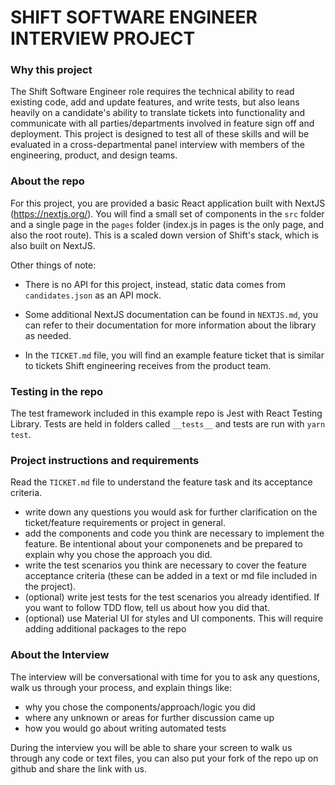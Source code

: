 # SHIFT SOFTWARE ENGINEER INTERVIEW PROJECT
### Why this project
The Shift Software Engineer role requires the technical ability to read existing code, add and update features, and write tests, but also leans heavily on a candidate's ability to translate tickets into functionality and communicate with all parties/departments involved in feature sign off and deployment. This project is designed to test all of these skills and will be evaluated in a cross-departmental panel interview with members of the engineering, product, and design teams.

### About the repo
For this project, you are provided a basic React application built with NextJS (https://nextjs.org/). You will find a small set of components in the `src` folder and a single page in the `pages` folder (index.js in pages is the only page, and also the root route). This is a scaled down version of Shift's stack, which is also built on NextJS.

Other things of note:
- There is no API for this project, instead, static data comes from `candidates.json` as an API mock.

- Some additional NextJS documentation can be found in `NEXTJS.md`, you can refer to their documentation for more information about the library as needed.

- In the `TICKET.md` file, you will find an example feature ticket that is similar to tickets Shift engineering receives from the product team. 

### Testing in the repo
The test framework included in this example repo is Jest with React Testing Library. Tests are held in folders called `__tests__` and tests are run with `yarn test`. 

### Project instructions and requirements

Read the `TICKET.md` file to understand the feature task and its acceptance criteria. 

- write down any questions you would ask for further clarification on the ticket/feature requirements or project in general.
- add the components and code you think are necessary to implement the feature. Be intentional about your componenets and be prepared to explain why you chose the approach you did.
- write the test scenarios you think are necessary to cover the feature acceptance criteria (these can be added in a text or md file included in the project).
- (optional) write jest tests for the test scenarios you already identified. If you want to follow TDD flow, tell us about how you did that.
- (optional) use Material UI for styles and UI components. This will require adding additional packages to the repo


### About the Interview
The interview will be conversational with time for you to ask any questions, walk us through your process, and explain things like:
- why you chose the components/approach/logic you did
- where any unknown or areas for further discussion came up
- how you would go about writing automated tests

During the interview you will be able to share your screen to walk us through any code or text files, you can also put your fork of the repo up on github and share the link with us. 
